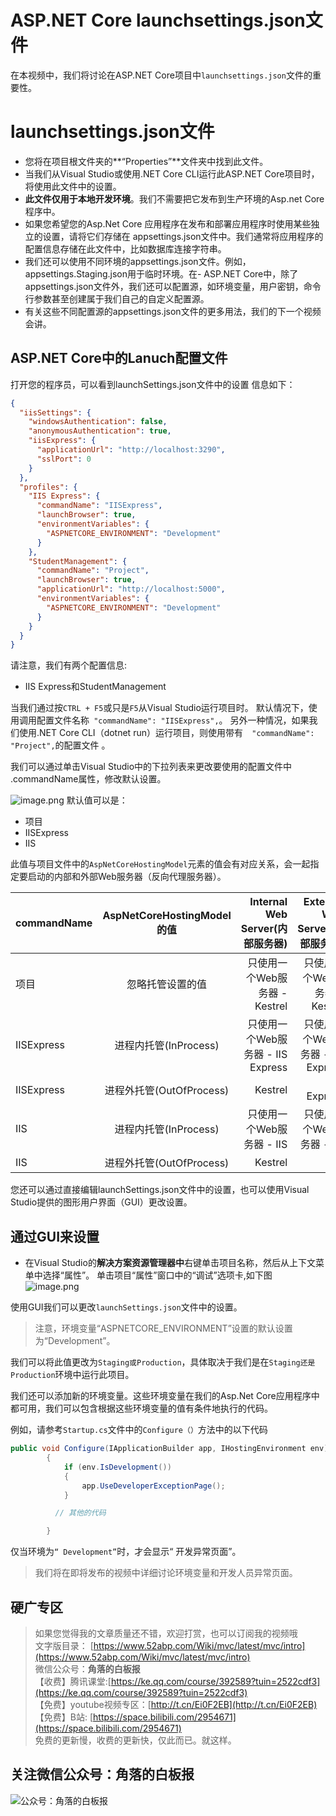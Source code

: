 # ASP.NET Core launchsettings.json文件

在本视频中，我们将讨论在ASP.NET Core项目中```launchsettings.json```文件的重要性。 

# launchsettings.json文件
-  您将在项目根文件夹的**“Properties”**文件夹中找到此文件。
- 当我们从Visual Studio或使用.NET Core CLI运行此ASP.NET Core项目时，将使用此文件中的设置。
- **此文件仅用于本地开发环境**。我们不需要把它发布到生产环境的Asp.net Core 程序中。
- 如果您希望您的Asp.Net Core 应用程序在发布和部署应用程序时使用某些独立的设置，请将它们存储在
 appsettings.json文件中。我们通常将应用程序的配置信息存储在此文件中，比如数据库连接字符串。 
- 我们还可以使用不同环境的appsettings.json文件。例如，appsettings.Staging.json用于临时环境。在- ASP.NET Core中，除了appsettings.json文件外，我们还可以配置源，如环境变量，用户密钥，命令行参数甚至创建属于我们自己的自定义配置源。
- 有关这些不同配置源的appsettings.json文件的更多用法，我们的下一个视频会讲。
## ASP.NET Core中的Lanuch配置文件 

打开您的程序员，可以看到launchSettings.json文件中的设置 信息如下：
``` json
{
  "iisSettings": {
    "windowsAuthentication": false, 
    "anonymousAuthentication": true, 
    "iisExpress": {
      "applicationUrl": "http://localhost:3290",
      "sslPort": 0
    }
  },
  "profiles": {
    "IIS Express": {
      "commandName": "IISExpress",
      "launchBrowser": true,
      "environmentVariables": {
        "ASPNETCORE_ENVIRONMENT": "Development"
      }
    },
    "StudentManagement": {
      "commandName": "Project",
      "launchBrowser": true,
      "applicationUrl": "http://localhost:5000",
      "environmentVariables": {
        "ASPNETCORE_ENVIRONMENT": "Development"
      }
    }
  }
}
```
请注意，我们有两个配置信息: 
- IIS Express和StudentManagement

当我们通过按```CTRL + F5```或只是```F5```从Visual Studio运行项目时。
默认情况下，使用调用配置文件名称``` "commandName": "IISExpress",```。
另外一种情况，如果我们使用.NET Core CLI（dotnet run）运行项目，则使用带有```  "commandName": "Project",```的配置文件  。  

我们可以通过单击Visual Studio中的下拉列表来更改要使用的配置文件中 .commandName属性，修改默认设置。

![image.png](https://upload-images.jianshu.io/upload_images/1979022-868206685c55c9ae.png?imageMogr2/auto-orient/strip%7CimageView2/2/w/1240)
默认值可以是：
- 项目
- IISExpress
- IIS

此值与项目文件中的```AspNetCoreHostingModel```元素的值会有对应关系，会一起指定要启动的内部和外部Web服务器（反向代理服务器）。 

|commandName |  AspNetCoreHostingModel的值|  Internal Web Server(内部服务器)|  External Web Server(外部服务器)|
|----------|:--------:|------:|-----:|
|项目|忽略托管设置的值|只使用一个Web服务器 - Kestrel|只使用一个Web服务器 - Kestrel|
|IISExpress|进程内托管(InProcess)|只使用一个Web服务器 - IIS Express|只使用一个Web服务器 - IIS Express|
|IISExpress	|进程外托管(OutOfProcess)	|Kestrel|IIS Express|
|IIS|进程内托管(InProcess)|只使用一个Web服务器 - IIS |只使用一个Web服务器 - IIS |
|IIS	|进程外托管(OutOfProcess)	|Kestrel|IIS |


您还可以通过直接编辑launchSettings.json文件中的设置，也可以使用Visual Studio提供的图形用户界面（GUI）更改设置。
## 通过GUI来设置
- 在Visual Studio的**解决方案资源管理器中**右键单击项目名称，然后从上下文菜单中选择“属性”。
单击项目“属性”窗口中的“调试”选项卡,如下图
![image.png](https://upload-images.jianshu.io/upload_images/1979022-10c7dcd9e8b3ec4e.png?imageMogr2/auto-orient/strip%7CimageView2/2/w/1240)

使用GUI我们可以更改```launchSettings.json```文件中的设置。
> 注意，环境变量“ASPNETCORE_ENVIRONMENT”设置的默认设置为“Development”。

我们可以将此值更改为``Staging或Production``，具体取决于我们是在``Staging还是Production``环境中运行此项目。  

我们还可以添加新的环境变量。这些环境变量在我们的Asp.Net Core应用程序中都可用，我们可以包含根据这些环境变量的值有条件地执行的代码。 

例如，请参考```Startup.cs```文件中的```Configure（）```方法中的以下代码 
```csharp
public void Configure(IApplicationBuilder app, IHostingEnvironment env)
        {
            if (env.IsDevelopment())
            {
                app.UseDeveloperExceptionPage();
            }

          // 其他的代码

        }
```
仅当环境为```“ Development”```时，才会显示“ 开发异常页面”。


> 我们将在即将发布的视频中详细讨论环境变量和开发人员异常页面。 





## 硬广专区

> 如果您觉得我的文章质量还不错，欢迎打赏，也可以订阅我的视频哦 </br>
> 文字版目录： [https://www.52abp.com/Wiki/mvc/latest/mvc/intro](https://www.52abp.com/Wiki/mvc/latest/mvc/intro) </br>
> 微信公众号：**角落的白板报** </br>
> 【收费】腾讯课堂:[https://ke.qq.com/course/392589?tuin=2522cdf3](https://ke.qq.com/course/392589?tuin=2522cdf3) </br>
> 【免费】youtube视频专区：[http://t.cn/Ei0F2EB](http://t.cn/Ei0F2EB) </br>
>【免费】B站: [https://space.bilibili.com/2954671](https://space.bilibili.com/2954671) </br>
>免费的更新慢，收费的更新快，仅此而已。就这样。 </br>


## 关注微信公众号：角落的白板报
![公众号：角落的白板报](https://upload-images.jianshu.io/upload_images/1979022-f19c505c18160c16.png?imageMogr2/auto-orient/strip%7CimageView2/2/w/1240)






















